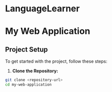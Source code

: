 # LanguageLearner
# My Web Application
## Project Setup
To get started with the project, follow
these steps:
1. **Clone the Repository:**
```sh
git clone <repository-url>
cd my-web-application
```